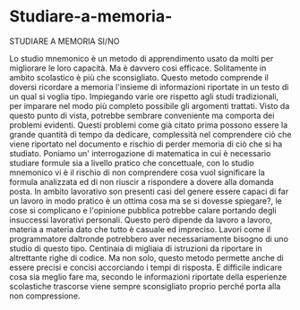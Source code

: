 # Studiare-a-memoria-
STUDIARE A MEMORIA SI/NO

Lo studio mnemonico è un metodo di apprendimento usato da molti per migliorare le loro capacità.
Ma è davvero cosi efficace.
Solitamente in ambito scolastico è più che sconsigliato.
Questo metodo comprende  il doversi ricordare a memoria l'insieme di informazioni riportate in un testo di un qual si voglia tipo.
Impiegando varie ore rispetto agli studi tradizionali, per imparare nel modo più completo possibile gli argomenti trattati.
Visto da questo punto di vista, potrebbe sembrare conveniente ma comporta dei problemi evidenti.
Questi problemi come già citato prima possono essere la grande quantità di tempo da dedicare, complessità nel comprendere ciò che viene riportato nel documento e rischio di perder memoria di ciò che si ha studiato.
Poniamo un' interrogazione di matematica in cui è necessario studiare formule sia a livello pratico che concettuale, con lo studio mnemonico vi è il rischio di non comprendere cosa vuol significare la formula analizzata ed di non riuscir a rispondere a dovere alla domanda posta.
In ambito lavorativo son presenti casi del genere essere capaci di far un lavoro in modo pratico è un ottima cosa ma se si dovesse spiegare?, le cose si complicano e l'opinione pubblica potrebbe calare portando degli insuccessi lavorativi personali.
Questo però dipende da lavoro a lavoro, materia a materia dato che tutto è casuale ed impreciso.
Lavori come il programmatore daltronde potrebbero aver necessariamente bisogno di uno studio di questo tipo.
Centinaia di migliaia di istruzioni da riportare in altrettante righe di codice.
Ma non solo, questo metodo permette anche di essere precisi e concisi 
accorciando i tempi di risposta.
E difficile indicare cosa sia meglio fare ma, secondo le informazioni riportate della esperienze scolastiche trascorse viene sempre sconsigliato proprio perché porta alla non compressione.
